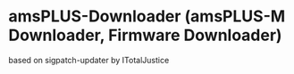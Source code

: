 # amsPLUS-Downloader (amsPLUS-M Downloader, Firmware Downloader)

based on sigpatch-updater by ITotalJustice
